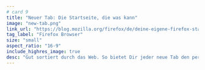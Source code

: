 ```yaml
---
# card 9
title: "Neuer Tab: Die Startseite, die was kann"
image: "new-tab.png"
link_url: "https://blog.mozilla.org/firefox/de/deine-eigene-firefox-startseite-unter-neuer-tab/?utm_source=www.mozilla.org&utm_medium=referral&utm_campaign=homepage-de&utm_content=card"
tag_label: "Firefox Browser"
size: "small"
aspect_ratio: "16-9"
include_highres_image: true
desc: "Gut sortiert durch das Web. So bietet Dir jeder neue Tab den perfekten Deal aus Überblick, Information und Inspiration."
---
```

